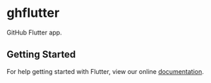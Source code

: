 # ghflutter

GitHub Flutter app.

## Getting Started

For help getting started with Flutter, view our online
[documentation](https://flutter.io/).
